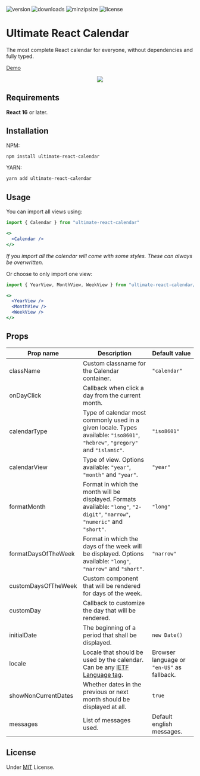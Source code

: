 ![version](https://img.shields.io/npm/v/ultimate-react-calendar/latest) ![downloads](https://img.shields.io/npm/dt/ultimate-react-calendar) ![minzipsize](https://img.shields.io/bundlephobia/minzip/ultimate-react-calendar/latest) ![license](https://img.shields.io/github/license/cecicifu/ultimate-react-calendar)

# Ultimate React Calendar

The most complete React calendar for everyone, without dependencies and fully typed.

<a href="https://codesandbox.io/p/sandbox/ultimate-react-calendar-3rrcyr" target="_blank">Demo</a>

<div align="center">
  <img src="https://github.com/cecicifu/ultimate-react-calendar/assets/15237067/825ff5a4-388a-4c90-b3d9-4acd5d75468b">
</div>

## Requirements

**React 16** or later.

## Installation

NPM:

```bash
npm install ultimate-react-calendar
```

YARN:

```bash
yarn add ultimate-react-calendar
```

## Usage

You can import all views using:

```jsx
import { Calendar } from "ultimate-react-calendar"

<>
  <Calendar />
</>
```

_If you import all the calendar will come with some styles. These can always be overwritten._

Or choose to only import one view:

```jsx
import { YearView, MonthView, WeekView } from "ultimate-react-calendar/views"

<>
  <YearView />
  <MonthView />
  <WeekView />
</>
```

## Props

| Prop name           | Description                                                                                                                   | Default value                              |
| ------------------- | ----------------------------------------------------------------------------------------------------------------------------- | ------------------------------------------ |
| className           | Custom classname for the Calendar container.                                                                                  | `"calendar"`                               |
| onDayClick          | Callback when click a day from the current month.                                                                             |                                            |
| calendarType        | Type of calendar most commonly used in a given locale. Types available: `"iso8601"`, `"hebrew"`, `"gregory"` and `"islamic"`. | `"iso8601"`                                |
| calendarView        | Type of view. Options available: `"year"`, `"month"` and `"year"`.                                                            | `"year"`                                   |
| formatMonth         | Format in which the month will be displayed. Formats available: `"long"`, `"2-digit"`, `"narrow"`, `"numeric"` and `"short"`. | `"long"`                                   |
| formatDaysOfTheWeek | Format in which the days of the week will be displayed. Options available: `"long"`, `"narrow"` and `"short"`.                | `"narrow"`                                 |
| customDaysOfTheWeek | Custom component that will be rendered for days of the week.                                                                  |                                            |
| customDay           | Callback to customize the day that will be rendered.                                                                          |                                            |
| initialDate         | The beginning of a period that shall be displayed.                                                                            | `new Date()`                               |
| locale              | Locale that should be used by the calendar. Can be any [IETF Language tag](https://en.wikipedia.org/wiki/IETF_language_tag).  | Browser language or `"en-US"` as fallback. |
| showNonCurrentDates | Whether dates in the previous or next month should be displayed at all.                                                       | `true`                                     |
| messages            | List of messages used.                                                                                                        | Default english messages.                  |

## License

Under [MIT](https://github.com/cecicifu/ultimate-react-calendar/blob/main/LICENSE) License.

